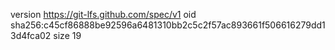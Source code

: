 version https://git-lfs.github.com/spec/v1
oid sha256:c45cf86888be92596a6481310bb2c5c2f57ac893661f506616279dd13d4fca02
size 19
